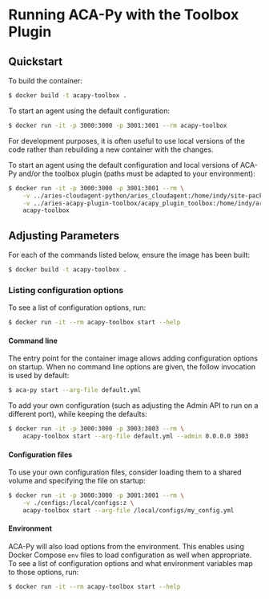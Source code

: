 Running ACA-Py with the Toolbox Plugin
======================================

## Quickstart

To build the container:

```sh
$ docker build -t acapy-toolbox .
```

To start an agent using the default configuration:

```sh
$ docker run -it -p 3000:3000 -p 3001:3001 --rm acapy-toolbox
```

For development purposes, it is often useful to use local versions of the code
rather than rebuilding a new container with the changes.

To start an agent using the default configuration and local versions of ACA-Py
and/or the toolbox plugin (paths must be adapted to your environment):

```sh
$ docker run -it -p 3000:3000 -p 3001:3001 --rm \
	-v ../aries-cloudagent-python/aries_cloudagent:/home/indy/site-packages/aries_cloudagent:z \
	-v ../aries-acapy-plugin-toolbox/acapy_plugin_toolbox:/home/indy/aries-acapy-plugin-toolbox/acapy_plugin_toolbox:z \
	acapy-toolbox
```

## Adjusting Parameters

For each of the commands listed below, ensure the image has been built:

```sh
$ docker build -t acapy-toolbox .
```

### Listing configuration options

To see a list of configuration options, run:

```sh
$ docker run -it --rm acapy-toolbox start --help
```

#### Command line

The entry point for the container image allows adding configuration options on
startup. When no command line options are given, the follow invocation is used
by default:

```sh
$ aca-py start --arg-file default.yml
```

To add your own configuration (such as adjusting the Admin API to run on a
different port), while keeping the defaults:

```sh
$ docker run -it -p 3000:3000 -p 3003:3003 --rm \
    acapy-toolbox start --arg-file default.yml --admin 0.0.0.0 3003
```

#### Configuration files

To use your own configuration files, consider loading them to a shared volume
and specifying the file on startup:

```sh
$ docker run -it -p 3000:3000 -p 3001:3001 --rm \
    -v ./configs:/local/configs:z \
    acapy-toolbox start --arg-file /local/configs/my_config.yml
```

#### Environment

ACA-Py will also load options from the environment. This enables using Docker
Compose `env` files to load configuration as well when appropriate. To see a
list of configuration options and what environment variables map to those
options, run:

```sh
$ docker run -it --rm acapy-toolbox start --help
```
